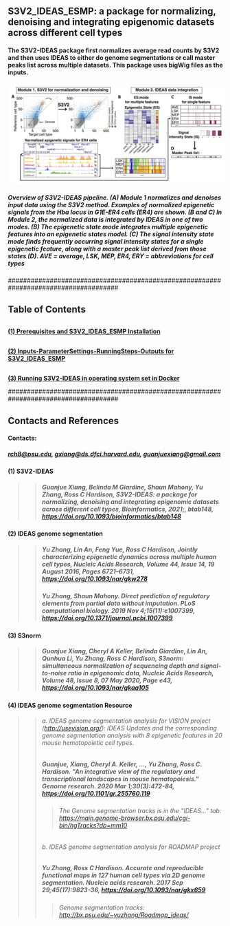 ## S3V2_IDEAS_ESMP: a package for normalizing, denoising and integrating epigenomic datasets across different cell types

#### The S3V2-IDEAS package first normalizes average read counts by S3V2 and then uses IDEAS to either do genome segmentations or call master peaks list across multiple datasets. This package uses bigWig files as the inputs. 


<img src="https://github.com/guanjue/S3V2_IDEAS_ESMP/blob/master/figures/overall_pipeline.png" width="850"/>

##### Overview of S3V2-IDEAS pipeline. (A) Module 1 normalizes and denoises input data using the S3V2 method. Examples of normalized epigenetic signals from the Hba locus in G1E-ER4 cells (ER4) are shown. (B and C) In Module 2, the normalized data is integrated by IDEAS in one of two modes. (B) The epigenetic state mode integrates multiple epigenetic features into an epigenetic states model. (C) The signal intensity state mode finds frequently occurring signal intensity states for a single epigenetic feature, along with a master peak list derived from those states (D). AVE = average, LSK, MEP, ER4, ERY = abbreviations for cell types 

#####################################################################################

## Table of Contents
## 
**[(1) Prerequisites and S3V2_IDEAS_ESMP Installation](https://github.com/guanjue/S3V2_IDEAS_ESMP/blob/master/manuals/install.md)**<br>
## 
**[(2) Inputs-ParameterSettings-RunningSteps-Outputs for S3V2_IDEAS_ESMP](https://github.com/guanjue/S3V2_IDEAS_ESMP/blob/master/manuals/inoutput_for_S3V2_IDEAS_pipeline.md)**<br>
## 
**[(3) Running S3V2-IDEAS in operating system set in Docker](https://github.com/guanjue/S3V2_IDEAS_ESMP/blob/master/manuals/run_S3V2_IDEAS_in_Docker.md)**<br>

#####################################################################################
 

## Contacts and References
#### Contacts: 
##### rch8@psu.edu, gxiang@ds.dfci.harvard.edu, guanjuexiang@gmail.com

#### (1) S3V2-IDEAS
>>##### Guanjue Xiang, Belinda M Giardine, Shaun Mahony, Yu Zhang, Ross C Hardison, S3V2-IDEAS: a package for normalizing, denoising and integrating epigenomic datasets across different cell types, Bioinformatics, 2021;, btab148, https://doi.org/10.1093/bioinformatics/btab148
#### (2) IDEAS genome segmentation
>>##### Yu Zhang, Lin An, Feng Yue, Ross C Hardison, Jointly characterizing epigenetic dynamics across multiple human cell types, Nucleic Acids Research, Volume 44, Issue 14, 19 August 2016, Pages 6721–6731, https://doi.org/10.1093/nar/gkw278
>>##### Yu Zhang, Shaun Mahony. Direct prediction of regulatory elements from partial data without imputation. PLoS computational biology. 2019 Nov 4;15(11):e1007399, https://doi.org/10.1371/journal.pcbi.1007399
#### (3) S3norm
>>##### Guanjue Xiang, Cheryl A Keller, Belinda Giardine, Lin An, Qunhua Li, Yu Zhang, Ross C Hardison, S3norm: simultaneous normalization of sequencing depth and signal-to-noise ratio in epigenomic data, Nucleic Acids Research, Volume 48, Issue 8, 07 May 2020, Page e43, https://doi.org/10.1093/nar/gkaa105
#### (4) IDEAS genome segmentation Resource
>>###### a. IDEAS genome segmentation analysis for VISION project (http://usevision.org/): IDEAS Updates and the corresponding genome segmentation analysis with 8 epigenetic features in 20 mouse hematopoietic cell types.
>>##### Guanjue, Xiang, Cheryl A. Keller, ..., Yu Zhang, Ross C. Hardison. "An integrative view of the regulatory and transcriptional landscapes in mouse hematopoiesis." Genome research. 2020 Mar 1;30(3):472-84, https://doi.org/10.1101/gr.255760.119
>>>###### The Genome segmentation tracks is in the "IDEAS..." tab: https://main.genome-browser.bx.psu.edu/cgi-bin/hgTracks?db=mm10
>>###### b. IDEAS genome segmentation analysis for ROADMAP project
>>##### Yu Zhang, Ross C Hardison. Accurate and reproducible functional maps in 127 human cell types via 2D genome segmentation. Nucleic acids research. 2017 Sep 29;45(17):9823-36, https://doi.org/10.1093/nar/gkx659
>>>###### Genome segmentation tracks: http://bx.psu.edu/~yuzhang/Roadmap_ideas/



